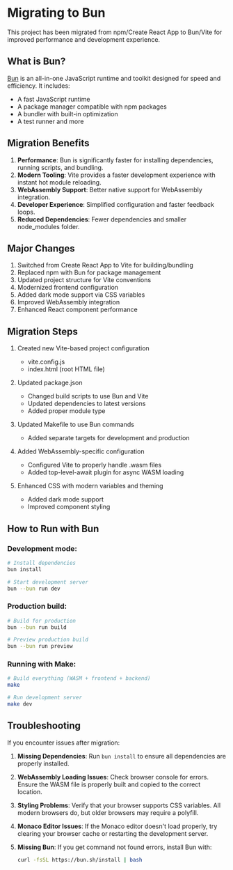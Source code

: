 # Migrating to Bun

This project has been migrated from npm/Create React App to Bun/Vite for improved performance and development experience.

## What is Bun?

[Bun](https://bun.sh/) is an all-in-one JavaScript runtime and toolkit designed for speed and efficiency. It includes:

- A fast JavaScript runtime
- A package manager compatible with npm packages
- A bundler with built-in optimization
- A test runner and more

## Migration Benefits

1. **Performance**: Bun is significantly faster for installing dependencies, running scripts, and bundling.
2. **Modern Tooling**: Vite provides a faster development experience with instant hot module reloading.
3. **WebAssembly Support**: Better native support for WebAssembly integration.
4. **Developer Experience**: Simplified configuration and faster feedback loops.
5. **Reduced Dependencies**: Fewer dependencies and smaller node_modules folder.

## Major Changes

1. Switched from Create React App to Vite for building/bundling
2. Replaced npm with Bun for package management
3. Updated project structure for Vite conventions
4. Modernized frontend configuration
5. Added dark mode support via CSS variables
6. Improved WebAssembly integration
7. Enhanced React component performance

## Migration Steps

1. Created new Vite-based project configuration
   - vite.config.js
   - index.html (root HTML file)

2. Updated package.json
   - Changed build scripts to use Bun and Vite
   - Updated dependencies to latest versions 
   - Added proper module type

3. Updated Makefile to use Bun commands
   - Added separate targets for development and production

4. Added WebAssembly-specific configuration
   - Configured Vite to properly handle .wasm files
   - Added top-level-await plugin for async WASM loading

5. Enhanced CSS with modern variables and theming
   - Added dark mode support
   - Improved component styling

## How to Run with Bun

### Development mode:

```bash
# Install dependencies
bun install

# Start development server
bun --bun run dev 
```

### Production build:

```bash
# Build for production
bun --bun run build

# Preview production build
bun --bun run preview
```

### Running with Make:

```bash
# Build everything (WASM + frontend + backend)
make

# Run development server
make dev
```

## Troubleshooting

If you encounter issues after migration:

1. **Missing Dependencies**: Run `bun install` to ensure all dependencies are properly installed.

2. **WebAssembly Loading Issues**: Check browser console for errors. Ensure the WASM file is properly built and copied to the correct location.

3. **Styling Problems**: Verify that your browser supports CSS variables. All modern browsers do, but older browsers may require a polyfill.

4. **Monaco Editor Issues**: If the Monaco editor doesn't load properly, try clearing your browser cache or restarting the development server.

5. **Missing Bun**: If you get command not found errors, install Bun with:
   ```bash
   curl -fsSL https://bun.sh/install | bash
   ```